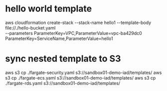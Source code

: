 
# hello world template
aws cloudformation create-stack --stack-name hello1 --template-body file://./hello-bucket.yaml  \
--parameters  ParameterKey=VPC,ParameterValue=vpc-ba429dc0 ParameterKey=ServiceName,ParameterValue=hello1 

# sync nested template to S3
aws s3 cp ./fargate-security.yaml s3://sandbox01-demo-iad/templates/
aws s3 cp ./fargate-ecs.yaml s3://sandbox01-demo-iad/templates/
aws s3 cp ./fargate-rds.yaml s3://sandbox01-demo-iad/templates/


